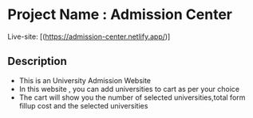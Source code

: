 # Project Name : Admission Center

Live-site: [(https://admission-center.netlify.app/)]

## Description

* This is an University Admission Website
* In this website , you can add universities to cart as per your choice
* The cart will show you the number of selected universities,total form fillup cost and the selected universities
